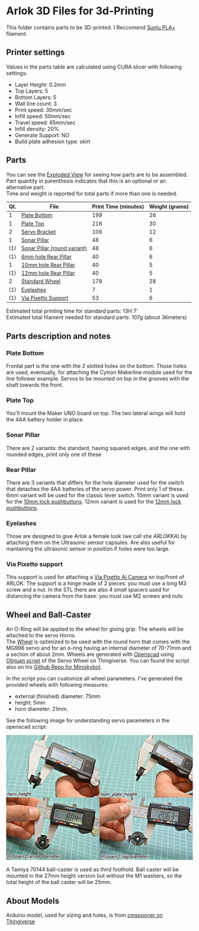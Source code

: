 # Arlok 3D Files for 3d-Printing 
This folder contains parts to be 3D-printed. I Reccomend [Sunlu PLA+](https://amzn.to/3aG5V7i) filament.  

## Printer settings
Values in the parts table are calculated using CURA slicer with following settings:

- Layer Height: 0.2mm
- Top Layers: 5
- Bottom Layers: 5
- Wall line count: 3
- Print speed: 30mm/sec
- Infill speed: 50mm/sec
- Travel speed: 65mm/sec
- Infill density: 20%
- Generate Support: NO
- Build plate adhesion type: skirt

## Parts
You can see the [Exploded View](../images/arlok_3d_exploded.stl) for seeing how parts are to be assembled.  
Part quantity in parenthesis indicates that this is an optional or an alternative part.  
Time and weight is reported for total parts if more than one is needed.

| Qt. | File                                                           | Print Time (minutes) | Weight (grams)| 
|-----|----------------------------------------------------------------|----------------------|---------------|
|  1  | [Plate Bottom](arlok_plate_bottom.stl)                         | 199 | 26 |
|  1  | [Plate Top](arlok_plate_top.stl)                               | 216 | 30 |
|  2  | [Servo Bracket](arlok_servo_bracket.stl)                       | 106 | 12 |
|  1  | [Sonar Pillar](arlok_pillar_sonar.stl)                         |  48 |  6 |
| (1) | [Sonar Pillar (round variant)](arlok_pillar_sonar_rounded.stl) |  48 |  6 |
| (1) | [6mm hole Rear Pillar](arlok_pillar_hole_06.stl)               |  40 |  6 | 
|  1  | [10mm hole Rear Pillar](arlok_pillar_hole_10.stl)              |  40 |  5 | 
| (1) | [12mm hole Rear Pillar](arlok_pillar_hole_12.stl)              |  40 |  5 | 
|  2  | [Standard Wheel](arlok_wheel.stl)                              | 178 | 28 | 
| (1) | [Eyelashes](arlok_eyelashes.stl)                               |   7 |  1 | 
| (1) | [Via Pixetto Support](arlok_via_pixetto_support.stl)           |  53 |  6 | 

Estimated total printing time for standard parts: 13H 7'  
Estimated total filament needed for standard parts: 107g (about 36meters)

## Parts description and notes

### Plate Bottom
Frontal part is the one with the 2 slotted holes on the bottom. Those holes are used, eventually, for attaching the Cytron Makerline module used for the line follower example. Servos to be mounted on top in the grooves with the shaft towards the front.

### Plate Top
You'll mount the Maker UNO board on top. The two lateral wings will hold the 4AA battery holder in place.

### Sonar Pillar
There are 2 variants: the standard, having squared edges, and the one with rounded edges, print only one of these

### Rear Pillar
There are 3 variants that differs for the hole diameter used for the switch that detaches the 4AA batteries of the servo power. Print only 1 of these. 6mm variant will be used for the classic lever switch. 10mm variant is used for the [10mm lock pushbuttons](https://amzn.to/31bjusa). 12mm variant is used for the [12mm lock pushbuttons](https://www.futurashop.it/mini-interruttore-pulsante-rosso-2846-ch32037?tracking=5f004a6ba8be7).

### Eyelashes
Those are designed to give Arlok a female look (we call she _ARLOKKA_) by attaching them on the Ultrasonic sensor capsules. Are also useful for mantaining the ultrasonic sensor in position if holes were too large.

### Via Pixetto support
This support is used for attaching a [Via Pixetto Ai Camera](https://pixetto.ai/) on top/front of ARLOK. The support is a hinge made of 2 pieces: you must use a long M3 screw and a nut. In the STL there are also 4 small spacers used for distancing the camera from the base: you must use M2 screws and nuts

## Wheel and Ball-Caster 
An O-Ring will be applied to the wheel for giving grip. The wheels will be attached to the servo Horns.  
The [Wheel](arlok_wheel.stl) is optimized to be used with the round horn that comes with the MG996 servo and for an o-ring having an internal diameter of 70-71mm and a section of about 2mm. Wheels are generated with [Openscad](https://www.openscad.org/) using [Obijuan script](https://www.thingiverse.com/thing:19940) of the Servo Wheel on Thingiverse. You can found the script also on his [Github Repo for Miniskybot](https://github.com/Obijuan/Miniskybot/). 

In the script you can customize all wheel parameters. I've generated the provided wheels with following measures: 
- external (finished) diameter: 75mm
- height: 5mm
- horn diameter: 21mm. 

See the following image for understanding servo parameters in the openscad script:  

![Servo Horn measures](../docs/servo_horn_measures.jpg)  

A Tamiya 70144 ball-caster is used as third foothold. Ball caster will be mounted in the 27mm height version but without the M1 washers, so the total height of the ball caster will be 25mm.

## About Models
Arduino model, used for sizing and holes, is from [cmspooner on Thingiverse](https://www.openscad.org/)
